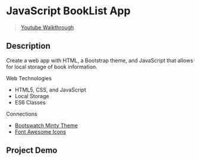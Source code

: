 # **JavaScript BookList App**
> [Youtube Walkthrough](https://www.youtube.com/watch?v=JaMCxVWtW58&t=145ss)

## **Description**
Create a web app with HTML, a Bootstrap theme, and JavaScript that allows for local storage of book information. 

Web Technologies
- HTML5, CSS, and JavaScript
- Local Storage
- ES6 Classes

Connections
- [Bootswatch Minty Theme](https://bootswatch.com/minty/)
- [Font Awesome Icons](https://fontawesome.com/)

## **Project Demo**
